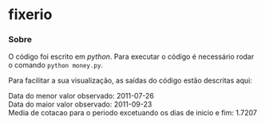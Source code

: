 # fixerio

### Sobre
O código foi escrito em *python*. Para executar o código é necessário rodar o comando `python money.py`.

Para facilitar a sua visualização, as saídas do código estão descritas aqui:

Data do menor valor observado: 2011-07-26</br>
Data do maior valor observado: 2011-09-23</br>
Media de cotacao para o periodo excetuando os dias de inicio e fim: 1.7207
